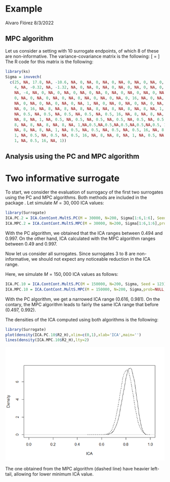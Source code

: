Example
================
Alvaro Flórez
8/3/2022

## MPC algorithm

Let us consider a setting with 10 surrogate endpoints, of which 8 of
these are non-informative. The variance-covariance matrix is the
following: \[ =
\] The R code for this matrix is the following:

``` r
library(ks)
Sigma = invvech(
  c(25, NA, 17.8, NA, -10.6, NA, 0, NA, 0, NA, 0, NA, 0, NA, 0, NA, 0, NA, 0, NA, 0, NA, 
    4, NA, -0.32, NA, -1.32, NA, 0, NA, 0, NA, 0, NA, 0, NA, 0, NA, 0, NA, 0, NA, 0, 16, 
    NA, -4, NA, 0, NA, 0, NA, 0, NA, 0, NA, 0, NA, 0, NA, 0, NA, 0, NA, 1, NA, 0.48, NA, 
    0, NA, 0, NA, 0, NA, 0, NA, 0, NA, 0, NA, 0, NA, 0, 16, NA, 0, NA, 0, NA, 0, NA, 0, 
    NA, 0, NA, 0, NA, 0, NA, 0, NA, 1, NA, 0, NA, 0, NA, 0, NA, 0, NA, 0, NA, 0, NA, 0, 
    NA, 0, 16, NA, 8, NA, 8, NA, 8, NA, 8, NA, 8, NA, 8, NA, 8, NA, 1, NA, 0.5, NA, 0.5, 
    NA, 0.5, NA, 0.5, NA, 0.5, NA, 0.5, NA, 0.5, 16, NA, 8, NA, 8, NA, 8, NA, 8, NA, 8, 
    NA, 8, NA, 1, NA, 0.5, NA, 0.5, NA, 0.5, NA, 0.5, NA, 0.5, NA, 0.5, 16, NA, 8, NA, 
    8, NA, 8, NA, 8, NA, 8, NA, 1,NA,0.5,NA,0.5,NA,0.5,NA,0.5,NA,0.5, 16, NA, 8, NA, 8, 
    NA, 8, NA, 8, NA, 1, NA, 0.5, NA, 0.5, NA, 0.5, NA, 0.5, 16, NA, 8, NA, 8, NA, 8, NA,
    1, NA, 0.5, NA, 0.5, NA, 0.5, 16, NA, 8, NA, 8, NA, 1, NA, 0.5, NA, 0.5, 16, NA, 8, NA,
    1, NA, 0.5, 16, NA, 1)) 
```

## Analysis using the PC and MPC algorithm

# Two informative surrogate

To start, we consider the evaluation of surrogacy of the first two
surrogates using the PC and MPC algorithms. Both methods are included in
the package . Let simulate *M* = 30, 000 ICA values:

``` r
library(Surrogate)
ICA.PC.2 = ICA.ContCont.MultS.PC(M = 30000, N=200, Sigma[1:6,1:6], Seed = 123) 
ICA.MPC.2 = ICA.ContCont.MultS.MPC(M = 30000, N=200, Sigma[1:6,1:6],prob=NULL, Seed = 123, Save.Corr=T, Show.Progress = TRUE) 
```

With the PC algorithm, we obtained that the ICA ranges between 0.494 and
0.997. On the other hand, ICA calculated with the MPC algorithm ranges
between 0.49 and 0.997.

Now let us consider all surrogates. Since surrogates 3 to 8 are
non-informative, we should not expect any noticeable reduction in the
ICA range.

Here, we simulate *M* = 150, 000 ICA values as follows:

``` r
ICA.PC.10 = ICA.ContCont.MultS.PC(M = 150000, N=200, Sigma, Seed = 123) 
ICA.MPC.10 = ICA.ContCont.MultS.MPC(M = 150000, N=200, Sigma,prob=NULL, Seed = 123, Save.Corr=T, Show.Progress = TRUE) 
```

With the PC algorithm, we get a narrowed ICA range (0.616, 0.981). On
the contary, the MPC algorithm leads to fairly the same ICA range that
before (0.497, 0.992).

The densities of the ICA computed using both algorithms is the
following:

``` r
library(Surrogate)
plot(density(ICA.PC.10$R2_H),xlim=c(0,1),xlab='ICA',main='')
lines(density(ICA.MPC.10$R2_H),lty=2)
```

![](Example_files/figure-gfm/density-1.png)<!-- -->

The one obtained from the MPC algorithm (dashed line) have heavier
left-tail, allowing for lower minimum ICA value.
